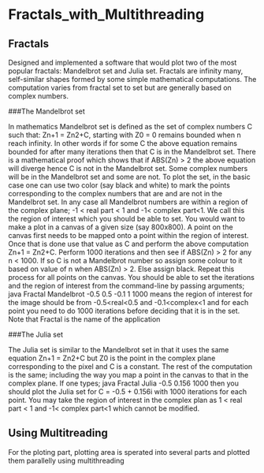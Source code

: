 # Fractals_with_Multithreading

##  Fractals

Designed and implemented a software that would plot two of the most popular fractals: Mandelbrot set and Julia set. Fractals are infinity many, self-similar shapes formed by some simple mathematical computations. The computation varies from fractal set to set but are generally based on complex numbers.

###The Mandelbrot set

In mathematics Mandelbrot set is defined as the set of complex numbers C such
that: Zn+1 = Zn2+C, starting with Z0 = 0 remains bounded when n reach infinity. In other words if for
some C the above equation remains bounded for after many iterations then that C is in the Mandelbrot
set. There is a mathematical proof which shows that if ABS(Zn) > 2 the above equation will diverge
hence C is not in the Mandelbrot set. Some complex numbers will be in the Mandelbrot set and some
are not.
To plot the set, in the basic case one can use two color (say black and white) to mark the points
corresponding to the complex numbers that are and are not in the Mandelbrot set.
In any case all Mandelbrot numbers are within a region of the complex plane; -1 < real part < 1 and -1<
complex part<1. We call this the region of interest which you should be able to set.
You would want to make a plot in a canvas of a given size (say 800x800). A point on the canvas first
needs to be mapped onto a point within the region of interest. Once that is done use that value as C and
perform the above computation Zn+1 = Zn2+C. Perform 1000 iterations and then see if ABS(Zn) > 2 for
any n < 1000. If so C is not a Mandelbrot number so assign some colour to it based on value of n when
ABS(Zn) > 2. Else assign black. Repeat this process for all points on the canvas.
You should be able to set the iterations and the region of interest from the command-line by passing
arguments; java Fractal Mandelbrot -0.5 0.5 -0.1 1 1000 means the region of interest for the image
should be from -0.5<real<0.5 and -0.1<complex<1 and for each point you need to do 1000 iterations
before deciding that it is in the set. Note that Fractal is the name of the application

###The Julia set

The Julia set is similar to the Mandelbrot set in that it uses the same equation Zn+1 =
Zn2+C but Z0 is the point in the complex plane corresponding to the pixel and C is a constant. The rest
of the computation is the same; including the way you map a point in the canvas to that in the complex
plane. If one types; java Fractal Julia -0.5 0.156 1000 then you should plot the Julia set for C = -0.5 +
0.156i with 1000 iterations for each point. You may take the region of interest in the complex plan as 1
< real part < 1 and -1< complex part<1 which cannot be modified.

## Using Multitreading

For the ploting part, plotting area is sperated into several parts and plotted them parallelly using multithreading 

